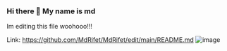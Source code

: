 
### Hi there 👋 My name is md


Im editing this file woohooo!!!

<!--
**MdRifet/MdRifet** is a ✨ _special_ ✨ repository because its `README.md` (this file) appears on your GitHub profile.

Here are some ideas to get you started:

- 🔭 I’m currently working on ... flill this out 
- 🌱 I’m currently learning ...
- 👯 I’m looking to collaborate on ...
- 🤔 I’m looking for help with ...
- 💬 Ask me about ...
- 📫 How to reach me: ...
- 😄 Pronouns: ...
- ⚡ Fun fact: ...
--> 
Link: https://github.com/MdRifet/MdRifet/edit/main/README.md
![image](https://github.com/MdRifet/MdRifet/assets/164423785/99417624-dfe9-4234-b20e-2ef94edc2821)

